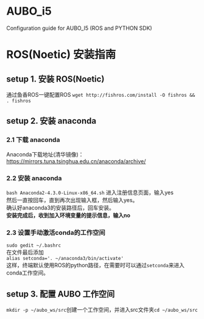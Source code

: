 # AUBO_i5
Configuration guide for AUBO_I5 (ROS and PYTHON SDK)

# ROS(Noetic) 安装指南

## setup 1. 安装 ROS(Noetic)
通过鱼香ROS一键配置ROS
`wget http://fishros.com/install -O fishros && . fishros`

## setup 2. 安装 anaconda
### 2.1 下载 anaconda  
Anaconda下载地址(清华镜像)：<https://mirrors.tuna.tsinghua.edu.cn/anaconda/archive/> 
### 2.2 安装 anaconda  
```bash Anaconda2-4.3.0-Linux-x86_64.sh```
进入注册信息页面，输入yes   
然后一直按回车，直到再次出现输入框，然后输入yes。  
确认好anaconda3的安装路径后，回车安装。  
**安装完成后，收到加入环境变量的提示信息，输入no**  
### 2.3 设置手动激活conda的工作空间  
`sudo gedit ~/.bashrc`  
在文件最后添加  
`alias setconda='. ~/anaconda3/bin/activate'`  
这样，终端默认使用ROS的python路径，在需要时可以通过`setconda`来进入conda工作空间。

## setup 3. 配置 AUBO 工作空间
`mkdir -p ~/aubo_ws/src`创建一个工作空间，并进入src文件夹`cd ~/aubo_ws/src`
